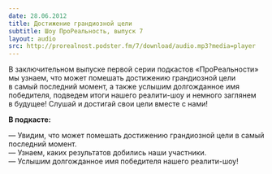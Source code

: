 ```yaml
---
date: 28.06.2012
title: Достижение грандиозной цели
subtitle: Шоу ПроРеальность, выпуск 7
layout: audio
src: http://prorealnost.podster.fm/7/download/audio.mp3?media=player
---
```


В заключительном выпуске первой серии подкастов «ПроРеальности» мы узнаем, что может помешать достижению грандиозной цели в самый последний момент, а также услышим долгожданное имя победителя, подведем итоги нашего реалити-шоу и немного заглянем в будущее! Слушай и достигай свои цели вместе с нами!

**В подкасте:**

— Увидим, что может помешать достижению грандиозной цели в самый последний момент.  
— Узнаем, каких результатов добились наши участники.  
— Услышим долгожданное имя победителя нашего реалити-шоу!   
